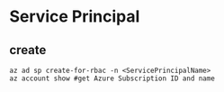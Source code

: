 # Service Principal

## create 
```
az ad sp create-for-rbac -n <ServicePrincipalName>
az account show #get Azure Subscription ID and name
```
